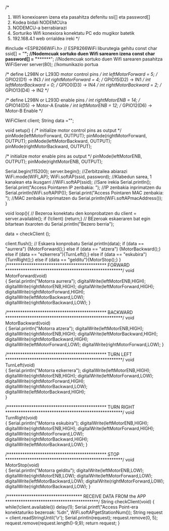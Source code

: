 /*
1) Wifi konexioaren izena eta pasahitza defenitu ssi[] eta password[]
2) Kodea bidali NODEMCUra
3) NODEMCU-a berrabiarazi
4) Sorturiko Wifi konexiora konektatu PC edo mugikor batetik
5) 192.168.4.1 web orrialdea ireki */
 
#include <ESP8266WiFi.h> // ESP8266WiFi liburutegia gehitu
const char ssid[] = "******"; //Nodemcuak sortuko duen Wifi sarearen izena
const char password[] = "************"; //Nodemcuak sortuko duen Wifi sarearen pasahitza
WiFiServer server(80); //komunikazio portua

/* define L298N or L293D motor control pins */
int leftMotorForward = 5;     /* GPIO2(D1) -> IN3   */
int rightMotorForward = 4;   /* GPIO15(D2) -> IN1  */
int leftMotorBackward = 0;    /* GPIO0(D3) -> IN4   */
int rightMotorBackward = 2;  /* GPIO13(D4) -> IN2  */


/* define L298N or L293D enable pins */
int rightMotorENB = 14; /* GPIO14(D5) -> Motor-A Enable */
int leftMotorENB = 12;  /* GPIO12(D6) -> Motor-B Enable */

WiFiClient client;
String  data =""; 

 
void setup() {
/* initialize motor control pins as output */
  pinMode(leftMotorForward, OUTPUT);
  pinMode(rightMotorForward, OUTPUT); 
  pinMode(leftMotorBackward, OUTPUT);  
  pinMode(rightMotorBackward, OUTPUT);

  /* initialize motor enable pins as output */
  pinMode(leftMotorENB, OUTPUT); 
  pinMode(rightMotorENB, OUTPUT);

Serial.begin(115200);
server.begin(); //Zerbitzailea abiarazi
WiFi.mode(WIFI_AP);
WiFi.softAP(ssid, password); //Klabedun sarea, 1 kanalean eta ikusgarri
//WiFi.softAP(ssid); //Sare irekia
Serial.println();
Serial.print("Access Pointaren IP zenbakia: "); //IP zenbakia inprimatzen du
Serial.println(WiFi.softAPIP());
Serial.print("Access Pointaren MAC zenbakia: "); //MAC zenbakia inprimatzen du
Serial.println(WiFi.softAPmacAddress());
}
 
void loop(){
// Bezeroa konektatu den konprobatzen du
client = server.available();
if (!client) {return;} // BEzeroak eskaeraren bat egin bitartean itxaroten du
Serial.println("Bezero berria");

data = checkClient ();

client.flush();
// Eskaera konprobatu
Serial.println(data);
if (data == "aurrera") {MotorForward();}
else if (data == "atzera") {MotorBackward();}
else if (data == "ezkerrera"){TurnLeft();}
else if (data == "eskubira"){TurnRight();}
else if (data == "gelditu"){MotorStop();}
}
/********************************************* FORWARD *****************************************************/
void MotorForward(void)   
{
  Serial.println("Motorra aurrera");
  digitalWrite(leftMotorENB,HIGH);
  digitalWrite(rightMotorENB,HIGH);
  digitalWrite(leftMotorForward,HIGH);
  digitalWrite(rightMotorForward,HIGH);
  digitalWrite(leftMotorBackward,LOW);
  digitalWrite(rightMotorBackward,LOW);
}

/********************************************* BACKWARD *****************************************************/
void MotorBackward(void)   
{
 Serial.println("Motorra atzera");
  digitalWrite(leftMotorENB,HIGH);
  digitalWrite(rightMotorENB,HIGH);
  digitalWrite(leftMotorBackward,HIGH);
  digitalWrite(rightMotorBackward,HIGH);
  digitalWrite(leftMotorForward,LOW);
  digitalWrite(rightMotorForward,LOW);
}

/********************************************* TURN LEFT *****************************************************/
void TurnLeft(void)   
{
  Serial.println("Motorra ezkerrera");
  digitalWrite(leftMotorENB,HIGH);
  digitalWrite(rightMotorENB,HIGH); 
  digitalWrite(leftMotorForward,LOW);
  digitalWrite(rightMotorForward,HIGH);
  digitalWrite(rightMotorBackward,LOW);
  digitalWrite(leftMotorBackward,HIGH);  
}

/********************************************* TURN RIGHT *****************************************************/
void TurnRight(void)   
{
  Serial.println("Motorra eskubira");
  digitalWrite(leftMotorENB,HIGH);
  digitalWrite(rightMotorENB,HIGH);
  digitalWrite(leftMotorForward,HIGH);
  digitalWrite(rightMotorForward,LOW);
  digitalWrite(rightMotorBackward,HIGH);
  digitalWrite(leftMotorBackward,LOW);
}

/********************************************* STOP *****************************************************/
void MotorStop(void)   
{
  Serial.println("Motorra gelditu");
  digitalWrite(leftMotorENB,LOW);
  digitalWrite(rightMotorENB,LOW);
  digitalWrite(leftMotorForward,LOW);
  digitalWrite(leftMotorBackward,LOW);
  digitalWrite(rightMotorForward,LOW);
  digitalWrite(rightMotorBackward,LOW);
}

/********************************** RECEIVE DATA FROM the APP ******************************************/
String checkClient(void)
{
  while(!client.available()) delay(1);
  Serial.printf("Access Point-era konektaturiko bezeroak: %dn", WiFi.softAPgetStationNum());
  String request = client.readStringUntil('\r');
  Serial.println(request);
  request.remove(0, 5);
  request.remove(request.length()-9,9);
  return request;
}
 
